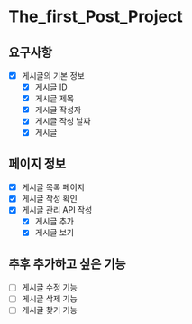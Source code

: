 # The_first_Post_Project
## 요구사항

- [x] 게시글의 기본 정보
    - [x] 게시글 ID
    - [x] 게시글 제목
    - [x] 게시글 작성자
    - [x] 게시글 작성 날짜
    - [x] 게시글
## 페이지 정보
- [x] 게시글 목록 페이지 
- [x] 게시글 작성 확인
- [x] 게시글 관리 API 작성
  - [x] 게시글 추가
  - [x] 게시글 보기

## 추후 추가하고 싶은 기능
- [ ] 게시글 수정 기능
- [ ] 게시글 삭제 기능
- [ ] 게시글 찾기 기능 
